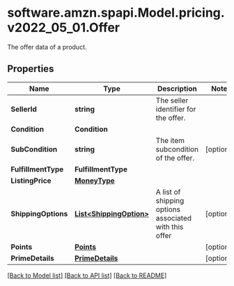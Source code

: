 # software.amzn.spapi.Model.pricing.v2022_05_01.Offer
The offer data of a product.

## Properties

Name | Type | Description | Notes
------------ | ------------- | ------------- | -------------
**SellerId** | **string** | The seller identifier for the offer. | 
**Condition** | **Condition** |  | 
**SubCondition** | **string** | The item subcondition of the offer. | [optional] 
**FulfillmentType** | **FulfillmentType** |  | 
**ListingPrice** | [**MoneyType**](MoneyType.md) |  | 
**ShippingOptions** | [**List&lt;ShippingOption&gt;**](ShippingOption.md) | A list of shipping options associated with this offer | [optional] 
**Points** | [**Points**](Points.md) |  | [optional] 
**PrimeDetails** | [**PrimeDetails**](PrimeDetails.md) |  | [optional] 

[[Back to Model list]](../README.md#documentation-for-models) [[Back to API list]](../README.md#documentation-for-api-endpoints) [[Back to README]](../README.md)

